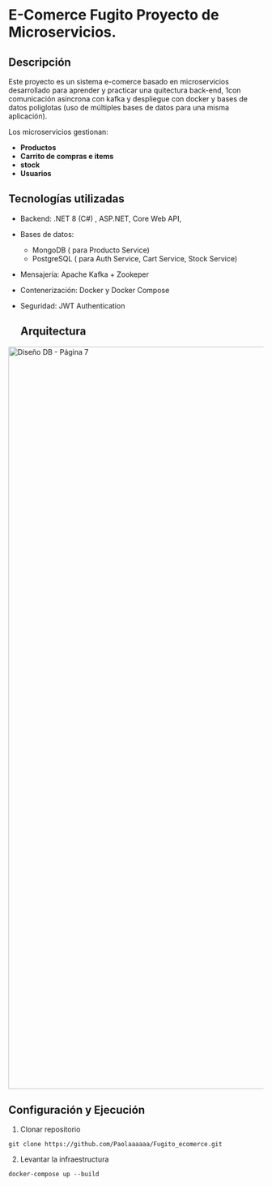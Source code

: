 # E-Comerce Fugito Proyecto de Microservicios.

## Descripción
Este proyecto es un sistema e-comerce basado en microservicios desarrollado para aprender y practicar una quitectura back-end, 1con comunicación asincrona con kafka y despliegue con docker y bases de datos poliglotas (uso de múltiples bases de datos para una misma aplicación).

Los microservicios gestionan:
- <b>Productos</b>
- <b>Carrito de compras e items </b>
- <b>stock</b>
- <b>Usuarios</b>
## Tecnologías utilizadas
- Backend: .NET 8 (C#) , ASP.NET, Core Web API,
- Bases de datos:
  - MongoDB ( para Producto Service)
  - PostgreSQL ( para Auth Service, Cart Service, Stock Service)
- Mensajería: Apache Kafka + Zookeper
- Contenerización: Docker y Docker Compose
- Seguridad: JWT Authentication

  ## Arquitectura
<img width="4313" height="1463" alt="Diseño DB - Página 7" src="https://github.com/user-attachments/assets/3e7551e4-7799-4c0c-9b4a-77767eb092cf" />


  ## Configuración y Ejecución

1. Clonar repositorio

```console
git clone https://github.com/Paolaaaaaa/Fugito_ecomerce.git
```
2. Levantar la infraestructura

```console
docker-compose up --build
```
